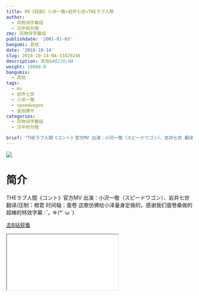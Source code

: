 ```yaml
---
title: MV《短剧》小泽一敬×岩井七世×THEラブ人間
author:
  - 风物诗字幕组
  - 汉中则为橙
zmz: 风物诗字幕组
publishdate: '2001-01-03'
bangumi: 其他
date: '2018-10-14'
slug: 2018-10-14-NA-33829246
description: 其他&#8226;NA
weight: 18986.0
bangumis:
  - 其他
tags:
  - mv
  - 岩井七世
  - 小泽一敬
  - speedwagon
  - 金田康平
categories:
  - 风物诗字幕组
  - 汉中则为橙

brief: "THEラブ人間《コント》官方MV 出演：小沢一敬（スピードワゴン）、岩井七世 翻译/压制：橙君 时间轴：蛋卷 这歌仿佛给小泽量身定做的，感谢我们蛋卷桑做的超棒的特效字幕 *:ﾟ*｡ ☆(*´ ω `)"
---
```

![](https://i.imgur.com/3SKh5P0.jpg)
# 简介  
THEラブ人間《コント》官方MV
出演：小沢一敬（スピードワゴン）、岩井七世
翻译/压制：橙君 时间轴：蛋卷
这歌仿佛给小泽量身定做的，感谢我们蛋卷桑做的超棒的特效字幕 *:ﾟ*｡ ☆(*´ ω `)  

[去B站观看](https://www.bilibili.com/video/av33829246/)
<div class ="resp-container"><iframe class="testiframe" src="//player.bilibili.com/player.html?aid=33829246"", scrolling="no", allowfullscreen="true" > </iframe></div> 
